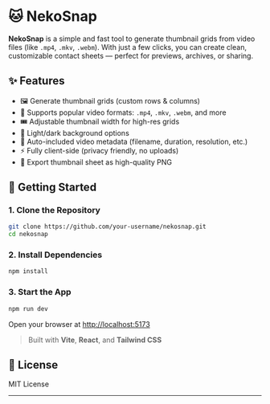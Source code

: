 # 🐱 NekoSnap

**NekoSnap** is a simple and fast tool to generate thumbnail grids from video files (like `.mp4`, `.mkv`, `.webm`). With just a few clicks, you can create clean, customizable contact sheets — perfect for previews, archives, or sharing.

## ✨ Features

- 🖼️ Generate thumbnail grids (custom rows & columns)
- 🎥 Supports popular video formats: `.mp4`, `.mkv`, `.webm`, and more
- 🎟️ Adjustable thumbnail width for high-res grids
- 🎨 Light/dark background options
- 📄 Auto-included video metadata (filename, duration, resolution, etc.)
- ⚡ Fully client-side (privacy friendly, no uploads)
- 📸 Export thumbnail sheet as high-quality PNG

## 🚀 Getting Started

### 1. Clone the Repository

```bash
git clone https://github.com/your-username/nekosnap.git
cd nekosnap
```

### 2. Install Dependencies

```bash
npm install
```

### 3. Start the App

```bash
npm run dev
```

Open your browser at [http://localhost:5173](http://localhost:5173)

> Built with **Vite**, **React**, and **Tailwind CSS**

## 📓 License

MIT License

---
